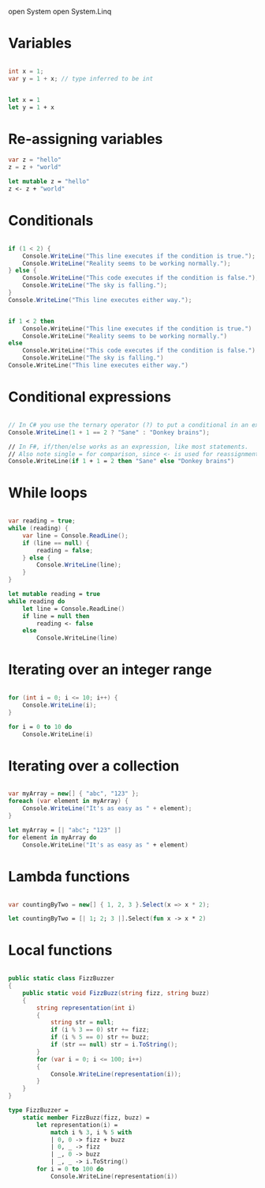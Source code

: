 open System
open System.Linq

# Variables

```csharp

int x = 1;
var y = 1 + x; // type inferred to be int

```

```fsharp

let x = 1
let y = 1 + x

```

# Re-assigning variables

```csharp
var z = "hello"
z = z + "world"
```

```fsharp
let mutable z = "hello"
z <- z + "world"
```

# Conditionals

```csharp

if (1 < 2) {
    Console.WriteLine("This line executes if the condition is true.");
    Console.WriteLine("Reality seems to be working normally.");
} else {
    Console.WriteLine("This code executes if the condition is false.");
    Console.WriteLine("The sky is falling.");
}
Console.WriteLine("This line executes either way.");

```

```fsharp

if 1 < 2 then
    Console.WriteLine("This line executes if the condition is true.")
    Console.WriteLine("Reality seems to be working normally.")
else
    Console.WriteLine("This code executes if the condition is false.")
    Console.WriteLine("The sky is falling.")
Console.WriteLine("This line executes either way.")
```

# Conditional expressions

```csharp

// In C# you use the ternary operator (?) to put a conditional in an expression
Console.WriteLine(1 + 1 == 2 ? "Sane" : "Donkey brains");

```

```fsharp
// In F#, if/then/else works as an expression, like most statements.
// Also note single = for comparison, since <- is used for reassignment.
Console.WriteLine(if 1 + 1 = 2 then "Sane" else "Donkey brains")
```

# While loops

```csharp

var reading = true;
while (reading) {
    var line = Console.ReadLine();
    if (line == null) {
        reading = false;
    } else {
        Console.WriteLine(line);
    }
}

```

```fsharp
let mutable reading = true
while reading do
    let line = Console.ReadLine()
    if line = null then
        reading <- false
    else
        Console.WriteLine(line)
```

# Iterating over an integer range

```csharp

for (int i = 0; i <= 10; i++) {
    Console.WriteLine(i);
}

```

```fsharp
for i = 0 to 10 do
    Console.WriteLine(i)
```

# Iterating over a collection

```csharp

var myArray = new[] { "abc", "123" };
foreach (var element in myArray) {
    Console.WriteLine("It's as easy as " + element);
}

```

```fsharp
let myArray = [| "abc"; "123" |]
for element in myArray do
    Console.WriteLine("It's as easy as " + element)
```

# Lambda functions

```csharp

var countingByTwo = new[] { 1, 2, 3 }.Select(x => x * 2);

```

```fsharp
let countingByTwo = [| 1; 2; 3 |].Select(fun x -> x * 2)
```

# Local functions

```csharp

public static class FizzBuzzer
{
    public static void FizzBuzz(string fizz, string buzz)
    {
        string representation(int i)
        {
            string str = null;
            if (i % 3 == 0) str += fizz;
            if (i % 5 == 0) str += buzz;
            if (str == null) str = i.ToString();
        }
        for (var i = 0; i <= 100; i++)
        {
            Console.WriteLine(representation(i));
        }
    }
}

```

```fsharp
type FizzBuzzer =
    static member FizzBuzz(fizz, buzz) =
        let representation(i) =
            match i % 3, i % 5 with
            | 0, 0 -> fizz + buzz
            | 0, _ -> fizz
            | _, 0 -> buzz
            | _, _ -> i.ToString()
        for i = 0 to 100 do
            Console.WriteLine(representation(i))
```